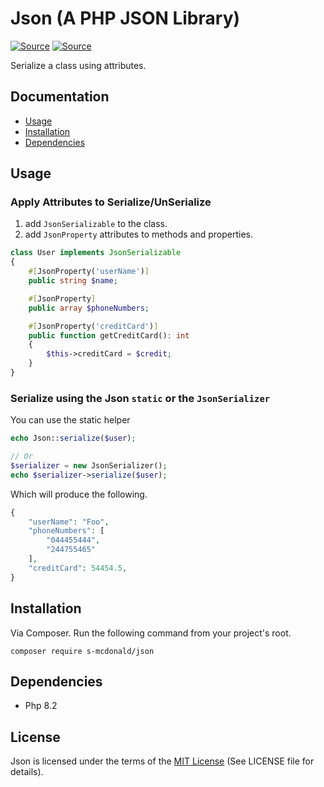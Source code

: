 # Json (A PHP JSON Library)
[![Source](https://img.shields.io/badge/source-S_McDonald-blue.svg)](https://github.com/s-mcdonald/Json)
[![Source](https://img.shields.io/badge/license-MIT-gold.svg)](https://github.com/s-mcdonald/Json)

Serialize a class using attributes.

## Documentation

* [Usage](#Usage)
* [Installation](#installation)
* [Dependencies](#dependencies)

## Usage
### Apply Attributes to Serialize/UnSerialize

1. add `JsonSerializable` to the class.
2. add `JsonProperty` attributes to methods and properties.

```php
class User implements JsonSerializable
{
    #[JsonProperty('userName')]
    public string $name;

    #[JsonProperty]
    public array $phoneNumbers;

    #[JsonProperty('creditCard')]
    public function getCreditCard(): int
    {
        $this->creditCard = $credit;
    }
}
```

### Serialize using the Json `static` or the `JsonSerializer`
You can use the static helper
```php
echo Json::serialize($user);

// Or
$serializer = new JsonSerializer();
echo $serializer->serialize($user);
```

Which will produce the following.

```php
{
    "userName": "Foo",
    "phoneNumbers": [
        "044455444",
        "244755465"
    ],
    "creditCard": 54454.5,
}
```

<a name="installation"></a>
## Installation

Via Composer. Run the following command from your project's root.

```
composer require s-mcdonald/json
```

<a name="dependencies"></a>
## Dependencies

*  Php 8.2

## License

Json is licensed under the terms of the [MIT License](http://opensource.org/licenses/MIT)
(See LICENSE file for details).
